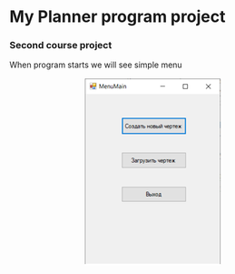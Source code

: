 <h1>My Planner program project</h1> 

<h3>Second course project</h3>

<p>
    When program starts we will see simple menu
    <p align="center">
        <img src="images/1_menu.png" alt="">
    </p>
</p>